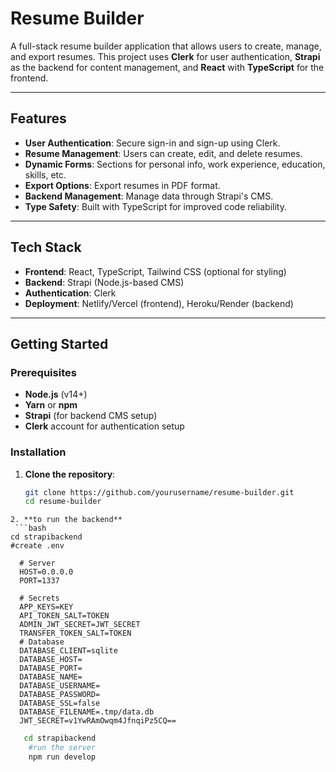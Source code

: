 # Resume Builder

A full-stack resume builder application that allows users to create, manage, and export resumes. This project uses **Clerk** for user authentication, **Strapi** as the backend for content management, and **React** with **TypeScript** for the frontend.

---

## Features

- **User Authentication**: Secure sign-in and sign-up using Clerk.
- **Resume Management**: Users can create, edit, and delete resumes.
- **Dynamic Forms**: Sections for personal info, work experience, education, skills, etc.
- **Export Options**: Export resumes in PDF format.
- **Backend Management**: Manage data through Strapi's CMS.
- **Type Safety**: Built with TypeScript for improved code reliability.

---

## Tech Stack

- **Frontend**: React, TypeScript, Tailwind CSS (optional for styling)
- **Backend**: Strapi (Node.js-based CMS)
- **Authentication**: Clerk
- **Deployment**: Netlify/Vercel (frontend), Heroku/Render (backend)

---

## Getting Started

### Prerequisites

- **Node.js** (v14+)
- **Yarn** or **npm**
- **Strapi** (for backend CMS setup)
- **Clerk** account for authentication setup

### Installation

1. **Clone the repository**:

   ```bash
   git clone https://github.com/yourusername/resume-builder.git
   cd resume-builder
  ```
2. **to run the backend**
   ```bash
  cd strapibackend
  #create .env
    
    # Server
    HOST=0.0.0.0
    PORT=1337

    # Secrets
    APP_KEYS=KEY
    API_TOKEN_SALT=TOKEN
    ADMIN_JWT_SECRET=JWT_SECRET
    TRANSFER_TOKEN_SALT=TOKEN
    # Database
    DATABASE_CLIENT=sqlite
    DATABASE_HOST=
    DATABASE_PORT=
    DATABASE_NAME=
    DATABASE_USERNAME=
    DATABASE_PASSWORD=
    DATABASE_SSL=false
    DATABASE_FILENAME=.tmp/data.db
    JWT_SECRET=v1YwRAmOwqm4JfnqiPz5CQ==
```
```bash
   cd strapibackend
    #run the server
    npm run develop

  ```
